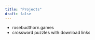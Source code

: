 ```yaml
---
title: "Projects"
draft: false
---
```


- rosebudthorn.games
- crossword puzzles with download links